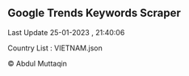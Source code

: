 

## Google Trends Keywords Scraper 
 
Last Update 25-01-2023 , 21:40:06

Country List :
VIETNAM.json



© Abdul Muttaqin 
